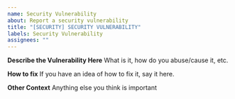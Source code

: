 ```yaml
---
name: Security Vulnerability
about: Report a security vulnerability
title: "[SECURITY] SECURITY VULNERABILITY"
labels: Security Vulnerability
assignees: ""
---
```


**Describe the Vulnerability Here**
What is it, how do you abuse/cause it, etc.

**How to fix**
If you have an idea of how to fix it, say it here.

**Other Context**
Anything else you think is important
